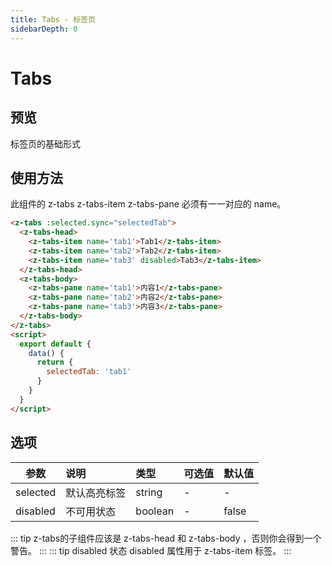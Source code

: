 ```yaml
---
title: Tabs - 标签页
sidebarDepth: 0
---
```

# Tabs

## 预览
标签页的基础形式

<ClientOnly>
  <tabs-demo/>
</ClientOnly>

## 使用方法
此组件的 z-tabs z-tabs-item z-tabs-pane 必须有一一对应的 name。
```html
<z-tabs :selected.sync="selectedTab">
  <z-tabs-head>
    <z-tabs-item name='tab1'>Tab1</z-tabs-item>
    <z-tabs-item name='tab2'>Tab2</z-tabs-item>
    <z-tabs-item name='tab3' disabled>Tab3</z-tabs-item>
  </z-tabs-head>
  <z-tabs-body>
    <z-tabs-pane name='tab1'>内容1</z-tabs-pane>
    <z-tabs-pane name='tab2'>内容2</z-tabs-pane>
    <z-tabs-pane name='tab3'>内容3</z-tabs-pane>
  </z-tabs-body>
</z-tabs>
<script>
  export default {
    data() { 
      return { 
        selectedTab: 'tab1' 
      } 
    }
  }
</script>
```

## 选项
| 参数         | 说明         | 类型    | 可选值    | 默认值 |
| ------------ |:-------------|:-------|:----------|:-------|
| selected     | 默认高亮标签 | string  |-          |-      |
| disabled     | 不可用状态   | boolean |-          |false  |

::: tip
z-tabs的子组件应该是 z-tabs-head 和 z-tabs-body ，否则你会得到一个警告。
:::
::: tip
disabled 状态 disabled 属性用于 z-tabs-item 标签。
:::